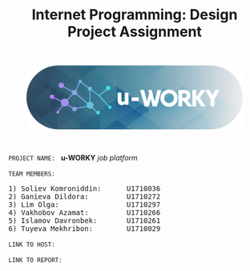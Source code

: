 <center><h1>Internet Programming: Design Project Assignment</h1></center>
<br>
<p align="center"><img src="public/assets/logo-rounded.png" height='128px'></p>
<br>

`PROJECT NAME:` &nbsp; **u-WORKY** *job platform*

`TEAM MEMBERS:`
<pre>
1) Soliev Komroniddin:      U1710036
2) Ganieva Dildora:         U1710272
3) Lim Olga:                U1710297
4) Vakhobov Azamat:         U1710266
5) Islamov Davronbek:       U1710261
6) Tuyeva Mekhribon:        U1710029
</pre>

`LINK TO HOST:` 

`LINK TO REPORT:`
